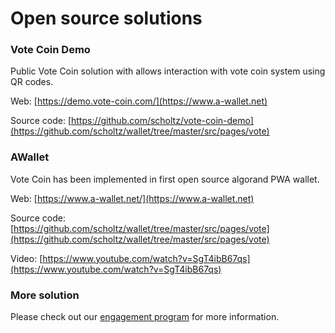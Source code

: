 # Open source solutions

### Vote Coin Demo

Public Vote Coin solution with allows interaction with vote coin system using QR codes.

Web: [https://demo.vote-coin.com/](https://www.a-wallet.net)

Source code: [https://github.com/scholtz/vote-coin-demo](https://github.com/scholtz/wallet/tree/master/src/pages/vote)

### AWallet

Vote Coin has been implemented in first open source algorand PWA wallet.

Web: [https://www.a-wallet.net/](https://www.a-wallet.net)

Source code: [https://github.com/scholtz/wallet/tree/master/src/pages/vote](https://github.com/scholtz/wallet/tree/master/src/pages/vote)

Video: [https://www.youtube.com/watch?v=SgT4ibB67qs](https://www.youtube.com/watch?v=SgT4ibB67qs)

### More solution

Please check out our [engagement program](../vote-coin-tokenomics/engagement-programs.md#code-solution) for more information.
